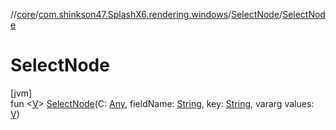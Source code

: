 //[core](../../../index.md)/[com.shinkson47.SplashX6.rendering.windows](../index.md)/[SelectNode](index.md)/[SelectNode](-select-node.md)

# SelectNode

[jvm]\
fun &lt;[V](index.md)&gt; [SelectNode](-select-node.md)(C: [Any](https://kotlinlang.org/api/latest/jvm/stdlib/kotlin/-any/index.html), fieldName: [String](https://kotlinlang.org/api/latest/jvm/stdlib/kotlin/-string/index.html), key: [String](https://kotlinlang.org/api/latest/jvm/stdlib/kotlin/-string/index.html), vararg values: [V](index.md))
